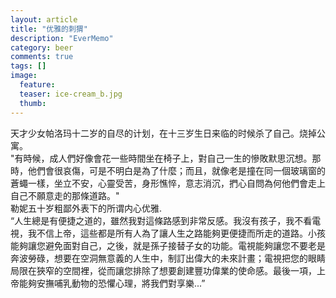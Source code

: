 ```yaml
---
layout: article
title: "优雅的刺猬"
description: "EverMemo"
category: beer
comments: true
tags: []
image:
  feature:
  teaser: ice-cream_b.jpg
  thumb:
---
```


天才少女帕洛玛十二岁的自尽的计划，在十三岁生日来临的时候杀了自己。烧掉公寓。  
"有時候，成人們好像會花一些時間坐在椅子上，對自己一生的慘敗默思沉想。那時，他們會很哀傷，可是不明白是為了什麼；而且，就像老是撞在同一個玻璃窗的蒼蠅一樣，坐立不安，心靈受苦，身形憔悴，意志消沉，捫心自問為何他們會走上自己不願意走的那條道路。"  
勒妮五十岁粗鄙外表下的所谓内心优雅.  
“人生總是有便捷之道的，雖然我對這條路感到非常反感。我沒有孩子，我不看電視，我不信上帝，這些都是所有人為了讓人生之路能夠更便捷而所走的道路。小孩能夠讓您避免面對自己，之後，就是孫子接替子女的功能。電視能夠讓您不要老是奔波勞碌，想要在空洞無意義的人生中，制訂出偉大的未來計畫；電視把您的眼睛局限在狹窄的空間裡，從而讓您排除了想要創建豐功偉業的使命感。最後一項，上帝能夠安撫哺乳動物的恐懼心理，將我們對享樂...”  
